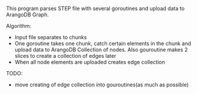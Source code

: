 This program parses STEP file with several goroutines and upload data to ArangoDB Graph.

Algorithm:
- Input file separates to chunks
- One goroutine takes one chunk, catch certain elements in the chunk and upload data to ArangoDB Collection of nodes. Also gouroutine makes 2 slices to create a collection of edges later
- When all node elements are uploaded creates edge collection 

TODO:
- move creating of edge collection into gouroutines(as much as possible)
